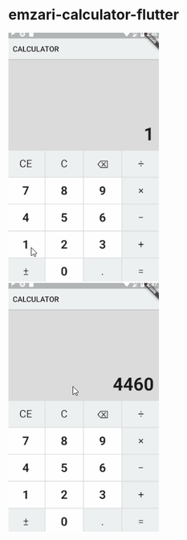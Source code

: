 # emzari-calculator-flutter

![Game_Play](emzari_calculator/images/a4.gif)
![Game_Play](emzari_calculator/images/a5.gif)
